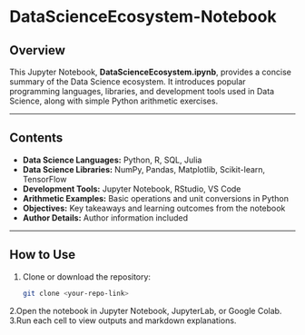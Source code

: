 # DataScienceEcosystem-Notebook

## Overview
This Jupyter Notebook, **DataScienceEcosystem.ipynb**, provides a concise summary of the Data Science ecosystem. It introduces popular programming languages, libraries, and development tools used in Data Science, along with simple Python arithmetic exercises.

---

## Contents
- **Data Science Languages:** Python, R, SQL, Julia  
- **Data Science Libraries:** NumPy, Pandas, Matplotlib, Scikit-learn, TensorFlow  
- **Development Tools:** Jupyter Notebook, RStudio, VS Code  
- **Arithmetic Examples:** Basic operations and unit conversions in Python  
- **Objectives:** Key takeaways and learning outcomes from the notebook  
- **Author Details:** Author information included  

---

## How to Use
1. Clone or download the repository:  
   ```bash
   git clone <your-repo-link>
2.Open the notebook in Jupyter Notebook, JupyterLab, or Google Colab.
3.Run each cell to view outputs and markdown explanations.
